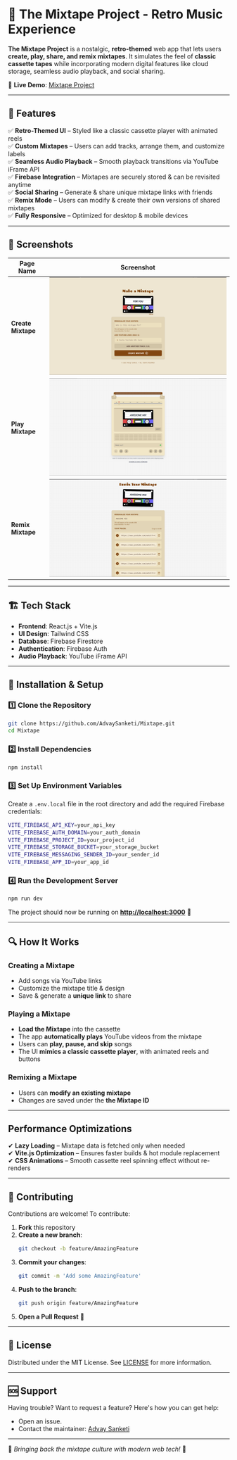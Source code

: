 # 🎵 The Mixtape Project - Retro Music Experience

**The Mixtape Project** is a nostalgic, **retro-themed** web app that lets users **create, play, share, and remix mixtapes**. It simulates the feel of **classic cassette tapes** while incorporating modern digital features like cloud storage, seamless audio playback, and social sharing.

🚀 **Live Demo**: [Mixtape Project](https://mixtape-pi.vercel.app/)

---

## 📌 Features

✅ **Retro-Themed UI** – Styled like a classic cassette player with animated reels  
✅ **Custom Mixtapes** – Users can add tracks, arrange them, and customize labels  
✅ **Seamless Audio Playback** – Smooth playback transitions via YouTube iFrame API  
✅ **Firebase Integration** – Mixtapes are securely stored & can be revisited anytime  
✅ **Social Sharing** – Generate & share unique mixtape links with friends  
✅ **Remix Mode** – Users can modify & create their own versions of shared mixtapes  
✅ **Fully Responsive** – Optimized for desktop & mobile devices

---

## 🎨 Screenshots

| Page Name          | Screenshot                              |
| ------------------ | --------------------------------------- |
| **Create Mixtape** | ![Create Mixtape](content/mixtape1.png)      |
| **Play Mixtape**   | ![Play Mixtape](content/mixtape2.png) |
| **Remix Mixtape**  | ![Remix Mixtape](content/mixtape3.png) |

---

## 🏗 Tech Stack

- **Frontend**: React.js + Vite.js
- **UI Design**: Tailwind CSS
- **Database**: Firebase Firestore
- **Authentication**: Firebase Auth
- **Audio Playback**: YouTube iFrame API

---

## 🚀 Installation & Setup

### 1️⃣ Clone the Repository

```sh
git clone https://github.com/AdvaySanketi/Mixtape.git
cd Mixtape
```

### 2️⃣ Install Dependencies

```sh
npm install
```

### 3️⃣ Set Up Environment Variables

Create a `.env.local` file in the root directory and add the required Firebase credentials:

```sh
VITE_FIREBASE_API_KEY=your_api_key
VITE_FIREBASE_AUTH_DOMAIN=your_auth_domain
VITE_FIREBASE_PROJECT_ID=your_project_id
VITE_FIREBASE_STORAGE_BUCKET=your_storage_bucket
VITE_FIREBASE_MESSAGING_SENDER_ID=your_sender_id
VITE_FIREBASE_APP_ID=your_app_id
```

### 4️⃣ Run the Development Server

```sh
npm run dev
```

The project should now be running on **[http://localhost:3000](http://localhost:3000/)** 🚀

---

## 🔍 How It Works

### **Creating a Mixtape**

- Add songs via YouTube links
- Customize the mixtape title & design
- Save & generate a **unique link** to share

### **Playing a Mixtape**

- **Load the Mixtape** into the cassette
- The app **automatically plays** YouTube videos from the mixtape
- Users can **play, pause, and skip** songs
- The UI **mimics a classic cassette player**, with animated reels and buttons

### **Remixing a Mixtape**

- Users can **modify an existing mixtape**
- Changes are saved under the **the Mixtape ID**

---

## **Performance Optimizations**

✔ **Lazy Loading** – Mixtape data is fetched only when needed  
✔ **Vite.js Optimization** – Ensures faster builds & hot module replacement  
✔ **CSS Animations** – Smooth cassette reel spinning effect without re-renders

---

## 🤝 Contributing

Contributions are welcome! To contribute:

1. **Fork** this repository
2. **Create a new branch**:
   ```sh
   git checkout -b feature/AmazingFeature
   ```
3. **Commit your changes**:
   ```sh
   git commit -m 'Add some AmazingFeature'
   ```
4. **Push to the branch**:
   ```sh
   git push origin feature/AmazingFeature
   ```
5. **Open a Pull Request** 🚀

---

## 📝 License

Distributed under the MIT License. See [LICENSE](LICENSE) for more information.

---

## 🆘 Support

Having trouble? Want to request a feature? Here's how you can get help:

- Open an issue.
- Contact the maintainer: [Advay Sanketi](https://advay-sanketi-portfolio.vercel.app/)

---

🎵 _Bringing back the mixtape culture with modern web tech!_ 🚀
